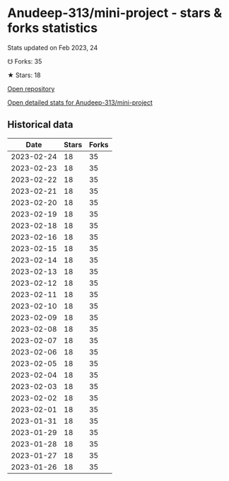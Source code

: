 # Anudeep-313/mini-project - stars & forks statistics

Stats updated on Feb 2023, 24

☋ Forks: 35

★ Stars: 18

[Open repository](https://github.com/Anudeep-313/mini-project)

[Open detailed stats for Anudeep-313/mini-project](https://reviewgithub.com/rep/Anudeep-313/mini-project)

## Historical data
| Date | Stars | Forks |
|------|-------|-------|
| 2023-02-24 | 18 | 35 | 
| 2023-02-23 | 18 | 35 | 
| 2023-02-22 | 18 | 35 | 
| 2023-02-21 | 18 | 35 | 
| 2023-02-20 | 18 | 35 | 
| 2023-02-19 | 18 | 35 | 
| 2023-02-18 | 18 | 35 | 
| 2023-02-16 | 18 | 35 | 
| 2023-02-15 | 18 | 35 | 
| 2023-02-14 | 18 | 35 | 
| 2023-02-13 | 18 | 35 | 
| 2023-02-12 | 18 | 35 | 
| 2023-02-11 | 18 | 35 | 
| 2023-02-10 | 18 | 35 | 
| 2023-02-09 | 18 | 35 | 
| 2023-02-08 | 18 | 35 | 
| 2023-02-07 | 18 | 35 | 
| 2023-02-06 | 18 | 35 | 
| 2023-02-05 | 18 | 35 | 
| 2023-02-04 | 18 | 35 | 
| 2023-02-03 | 18 | 35 | 
| 2023-02-02 | 18 | 35 | 
| 2023-02-01 | 18 | 35 | 
| 2023-01-31 | 18 | 35 | 
| 2023-01-29 | 18 | 35 | 
| 2023-01-28 | 18 | 35 | 
| 2023-01-27 | 18 | 35 | 
| 2023-01-26 | 18 | 35 | 


